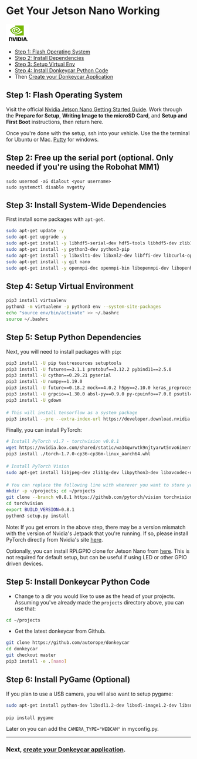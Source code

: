 # Get Your Jetson Nano Working

![donkey](/assets/logos/nvidia_logo.png)

* [Step 1: Flash Operating System](#step-1-flash-operating-system)
* [Step 2: Install Dependencies](#step-2-install-dependencies)
* [Step 3: Setup Virtual Env](#step-3-setup-virtual-env)
* [Step 4: Install Donkeycar Python Code](#step-4-install-donkeycar-python-code)
* Then [Create your Donkeycar Application](/guide/create_application/)

## Step 1: Flash Operating System

Visit the official [Nvidia Jetson Nano Getting Started Guide](https://developer.nvidia.com/embedded/learn/get-started-jetson-nano-devkit#prepare). Work through the __Prepare for Setup__, __Writing Image to the microSD Card__, and __Setup and First Boot__ instructions, then return here.

Once you're done with the setup, ssh into your vehicle. Use the the terminal for Ubuntu or Mac. [Putty](https://www.chiark.greenend.org.uk/~sgtatham/putty/latest.html) for windows.

## Step 2: Free up the serial port (optional. Only needed if you're using the Robohat MM1)

```
sudo usermod -aG dialout <your username>
sudo systemctl disable nvgetty
```

## Step 3: Install System-Wide Dependencies


First install some packages with `apt-get`.
```bash
sudo apt-get update -y
sudo apt-get upgrade -y
sudo apt-get install -y libhdf5-serial-dev hdf5-tools libhdf5-dev zlib1g-dev zip libjpeg8-dev liblapack-dev libblas-dev gfortran
sudo apt-get install -y python3-dev python3-pip
sudo apt-get install -y libxslt1-dev libxml2-dev libffi-dev libcurl4-openssl-dev libssl-dev libpng-dev libopenblas-dev
sudo apt-get install -y git nano
sudo apt-get install -y openmpi-doc openmpi-bin libopenmpi-dev libopenblas-dev
```
##  Step 4: Setup Virtual Environment

```bash
pip3 install virtualenv
python3 -m virtualenv -p python3 env --system-site-packages
echo "source env/bin/activate" >> ~/.bashrc
source ~/.bashrc
```

##  Step 5: Setup Python Dependencies

Next, you will need to install packages with `pip`:
```bash
pip3 install -U pip testresources setuptools
pip3 install -U futures==3.1.1 protobuf==3.12.2 pybind11==2.5.0
pip3 install -U cython==0.29.21 pyserial
pip3 install -U numpy==1.19.0
pip3 install -U future==0.18.2 mock==4.0.2 h5py==2.10.0 keras_preprocessing==1.1.2 keras_applications==1.0.8 gast==0.3.3
pip3 install -U grpcio==1.30.0 absl-py==0.9.0 py-cpuinfo==7.0.0 psutil==5.7.2 portpicker==1.3.1 six requests==2.24.0 astor==0.8.1 termcolor==1.1.0 wrapt==1.12.1 google-pasta==0.2.0
pip3 install -U gdown

# This will install tensorflow as a system package
pip3 install --pre --extra-index-url https://developer.download.nvidia.com/compute/redist/jp/v44 tensorflow==2.2.0+nv20.6
```

Finally, you can install PyTorch:
```bash
# Install PyTorch v1.7 - torchvision v0.8.1
wget https://nvidia.box.com/shared/static/wa34qwrwtk9njtyarwt5nvo6imenfy26.whl -O torch-1.7.0-cp36-cp36m-linux_aarch64.whl
pip3 install ./torch-1.7.0-cp36-cp36m-linux_aarch64.whl

# Install PyTorch Vision
sudo apt-get install libjpeg-dev zlib1g-dev libpython3-dev libavcodec-dev libavformat-dev libswscale-dev

# You can replace the following line with wherever you want to store your Git repositories
mkdir -p ~/projects; cd ~/projects
git clone --branch v0.8.1 https://github.com/pytorch/vision torchvision
cd torchvision
export BUILD_VERSION=0.8.1
python3 setup.py install
```

Note: If you get errors in the above step, there may be a version mismatch with the version of Nvidia's Jetpack that you're running. If so, please install PyTorch directly from Nvidia's site [here](https://forums.developer.nvidia.com/t/pytorch-for-jetson-version-1-8-0-now-available/72048).

Optionally, you can install RPi.GPIO clone for Jetson Nano from [here](https://github.com/NVIDIA/jetson-gpio). This is not required for default setup, but can be useful if using LED or other GPIO driven devices.



##  Step 5: Install Donkeycar Python Code

* Change to a dir you would like to use as the head of your projects. Assuming you've already made the `projects` directory above, you can use that:

```bash
cd ~/projects
```

* Get the latest donkeycar from Github.

```bash
git clone https://github.com/autorope/donkeycar
cd donkeycar
git checkout master
pip3 install -e .[nano]
```

##  Step 6: Install PyGame (Optional)

If you plan to use a USB camera, you will also want to setup pygame:

```bash
sudo apt-get install python-dev libsdl1.2-dev libsdl-image1.2-dev libsdl-mixer1.2-dev libsdl-ttf2.0-dev libsdl1.2-dev libsmpeg-dev python-numpy subversion libportmidi-dev ffmpeg libswscale-dev libavformat-dev libavcodec-dev libfreetype6-dev

pip install pygame

```

Later on you can add the `CAMERA_TYPE="WEBCAM"` in myconfig.py.

----

### Next, [create your Donkeycar application](/guide/create_application/).
